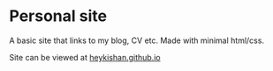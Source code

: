 # Personal site

A basic site that links to my blog, CV etc. Made with minimal html/css.

Site can be viewed at [heykishan.github.io](https://heykishan.github.io)